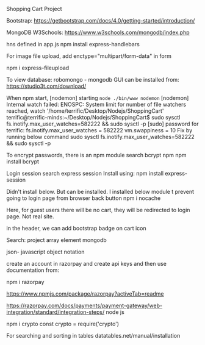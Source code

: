 Shopping Cart Project

Bootstrap:
https://getbootstrap.com/docs/4.0/getting-started/introduction/

MongoDB W3Schools:
https://www.w3schools.com/mongodb/index.php

hns defined in app.js
npm install express-handlebars

For image file upload,
add enctype="multipart/form-data" in form

npm i express-fileupload

To view database: robomongo - mongodb GUI can be installed from:
https://studio3t.com/download/


When npm start, [nodemon] starting `node ./bin/www nodemon`
[nodemon] Internal watch failed: ENOSPC: System limit for number of file watchers reached, watch '/home/terrific/Desktop/Nodejs/ShoppingCart'
terrific@terrific-minds:~/Desktop/Nodejs/ShoppingCart$ sudo sysctl fs.inotify.max_user_watches=582222 && sudo sysctl -p
[sudo] password for terrific: 
fs.inotify.max_user_watches = 582222
vm.swappiness = 10
Fix by running below command
sudo sysctl fs.inotify.max_user_watches=582222 && sudo sysctl -p

To encrypt passwords, there is an npm module
search
bcrypt npm
npm install bcrypt

Login session
search express session
Install using:
npm install express-session

Didn't install below. But can be installed.
I installed below module t prevent going to login page from browser back button
npm i nocache

Here, for guest users there will be no cart, they will be redirected to login page. Not real site.

in the header, we can add bootstrap badge on cart icon

Search:
project array element mongodb

json- javascript object notation

create an account in razorpay and create api keys and then use documentation from:

npm i razorpay

https://www.npmjs.com/package/razorpay?activeTab=readme

https://razorpay.com/docs/payments/payment-gateway/web-integration/standard/integration-steps/
node js

npm i crypto
const crypto = require('crypto')

For searching and sorting in tables
datatables.net/manual/installation
